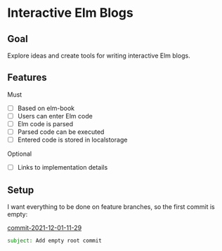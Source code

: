 # Interactive Elm Blogs


## Goal

Explore ideas and create tools for writing interactive Elm blogs.


## Features

Must

- [ ] Based on elm-book
- [ ] Users can enter Elm code
- [ ] Elm code is parsed
- [ ] Parsed code can be executed
- [ ] Entered code is stored in localstorage

Optional

- [ ] Links to implementation details


<a id="commit-2021-12-01-11-29"></a>

## Setup

I want everything to be done on feature branches, so the first commit is empty:

[commit-2021-12-01-11-29](https://github.com/pitnyr/elm-interactive-blog/commit/8f1382ecc2be0b084c16c2c621fbef919561ce60)
```email
subject: Add empty root commit
```